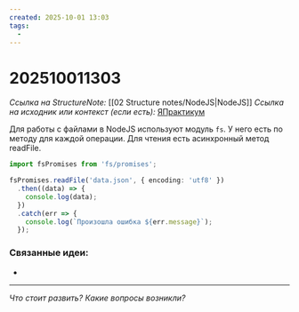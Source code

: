 ```yaml
---
created: 2025-10-01 13:03
tags:
  -
---
```

# 202510011303
*Ссылка на StructureNote:* [[02 Structure notes/NodeJS|NodeJS]]
*Ссылка на исходник или контекст (если есть):* [ЯПрактикум](https://practicum.yandex.ru/learn/backend-nodejs/courses/16b47298-e20d-4fde-9619-1ab305039a00/sprints/564238/topics/57910525-b12b-4241-8764-6b23c37a80fc/lessons/84c334a0-d50a-4784-98b2-66605a47df56/)

Для работы с файлами в NodeJS используют модуль `fs`. У него есть по методу для каждой операции. Для чтения есть асинхронный метод readFile.
```ts
import fsPromises from 'fs/promises';

fsPromises.readFile('data.json', { encoding: 'utf8' })
  .then((data) => {
    console.log(data);
  })
  .catch(err => {
    console.log(`Произошла ошибка ${err.message}`);
  });
```

### Связанные идеи:
* 
---

*Что стоит развить? Какие вопросы возникли?*